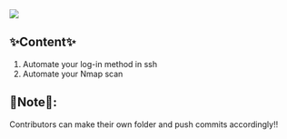 <img src = 'https://capsule-render.vercel.app/api?type=wave&color=000000&height=150&section=footer&text=Automate_SSH&fontSize=100&animation=blinking&fontColor=00FF00'/>

## ✨Content✨
1. Automate your log-in method in ssh
2. Automate your Nmap scan


## 📝Note📝: 
Contributors can make their own folder and push commits accordingly!!
